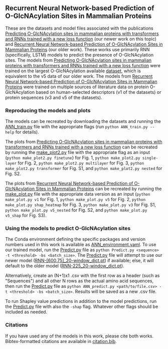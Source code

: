 ## Recurrent Neural Network-based Prediction of O-GlcNAcylation Sites in Mammalian Proteins
These are the datasets and model files associated with the publications [Predicting O-GlcNAcylation sites in mammalian proteins with transformers and RNNs trained with a new loss function](https://arxiv.org/abs/2402.17131) (our newer work on this topic) and [Recurrent Neural Network-based Prediction of O-GlcNAcylation Sites in Mammalian Proteins](https://doi.org/10.1016/j.compchemeng.2024.108818) (our older work). These works use primarily RNN (specifically, LSTM) models to predict the presence of O-GlcNAcylation sites.
The models from [Predicting O-GlcNAcylation sites in mammalian proteins with transformers and RNNs trained with a new loss function](https://arxiv.org/abs/2402.17131) were trained on the largest O-GlcNAcylation available [dataset](https://doi.org/10.1038/s41597-021-00810-4), which is equivalent to the v5 data of our older work. The models from [Recurrent Neural Network-based Prediction of O-GlcNAcylation Sites in Mammalian Proteins](https://doi.org/10.1016/j.compchemeng.2024.108818) were trained on multiple sources of literature data on protein O-GlcNAcylation based on human-selected descriptors (v1 of the datasets) or protein sequences (v3 and v5 of the datasets).

### Reproducing the models and plots
The models can be recreated by downloading the datasets and running the [ANN\_train.py](ANN_train.py) file with the appropriate flags (run `python ANN_train.py --help` for details).

The plots from [Predicting O-GlcNAcylation sites in mammalian proteins with transformers and RNNs trained with a new loss function](https://arxiv.org/abs/2402.17131) can be recreated by running the [make\_plot2.py](make_plot2.py) file with the appropriate flag as an input (`python make_plot2.py finetune`} for Fig. 1, `python make_plot2.py single-layer` for Fig. 2, `python make_plot2.py multilayer` for Fig. 3, `python make_plot2.py transformer` for Fig. S1, and `python make_plot2.py nested` for Fig. S2.

The plots from [Recurrent Neural Network-based Prediction of O-GlcNAcylation Sites in Mammalian Proteins](https://doi.org/10.1016/j.compchemeng.2024.108818) can be recreated by running the [make\_plot.py](make_plot.py) file with the appropriate data version as an input (`python make_plot.py v1` for Fig. 1, `python make_plot.py v5` for Fig. 2, `python make_plot.py shap_heatmap` for Fig. 3, `python make_plot.py v3` for Fig. S1, `python make_plot.py v5_nested` for Fig. S2, and `python make_plot.py v5_shap` for Fig. S3).

### Using the models to predict O-GlcNAcylation sites
The Conda environment defining the specific packages and version numbers used in this work is available as [ANN\_environment.yaml](ANN_environment.yaml). To use our trained model, run the [Predict.py](Predict.py) file as `python Predict.py <sequence> -t <threshold> -bs <batch_size>`. The [Predict.py](Predict.py) file will attempt to use our newer model ([RNN-[600,75]\_20-window\_dict.pt](RNN-[600,75]_20-window_dict.pt)) if available; else, it will default to the older model ([RNN-225\_20-window\_dict.pt](RNN-225_20-window_dict.pt)).

Alternatively, create an (N+1)x1 .csv with the first row as a header (such as "Sequences") and all other N rows as the actual amino acid sequences, then run the [Predict.py](Predict.py) file as `python ANN_predict.py <path/to/file.csv> -t <threshold> -bs <batch_size>`.
Results will be saved as a new .csv file.

To run Shapley value predictions in addition to the model predictions, run the [Predict.py](Predict.py) file with also the `-shap` flag. Whatever other flags should be included as needed.

### Citations
If you have used any of the models in this work, please cite both works. Bibtex-formatted citations are available in [citation.bib](citation.bib).
